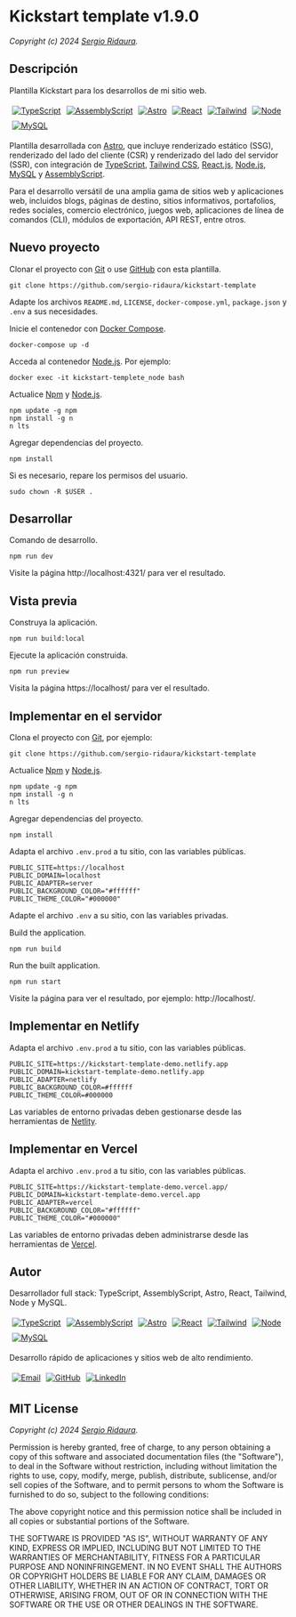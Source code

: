 # Kickstart template v1.9.0

_Copyright (c) 2024 [Sergio Ridaura](https://github.com/sergio-ridaura)._

## Descripción

Plantilla Kickstart para los desarrollos de mi sitio web.

<p style="display:flex; flex-direction:row; align-items: flex-start; flex-wrap: wrap;">
  <a href="https://www.typescriptlang.org/">
    <img style="margin:5px;" src="https://img.shields.io/badge/TypeScript-0078D4?style=for-the-badge&logo=typescript&logoColor=white" alt="TypeScript">
  </a>
  <a href="https://www.assemblyscript.org/">
    <img style="margin:5px;" src="https://img.shields.io/badge/assemblyscript-0078D4.svg?style=for-the-badge&logo=assemblyscript&logoColor=white" alt="AssemblyScript">
  </a>
  <a href="https://astro.build/">
    <img style="margin:5px;" src="https://img.shields.io/badge/astro-%232C2052.svg?style=for-the-badge&logo=astro&logoColor=white" alt="Astro">
  </a>
  <a href="https://es.react.dev/">
    <img style="margin:5px;" src="https://img.shields.io/badge/react-333333.svg?style=for-the-badge&logo=react&logoColor=white" alt="React">
  </a>
  <a href="https://tailwindcss.com/">
    <img style="margin:5px;" src="https://img.shields.io/badge/tailwind-%2338B2AC.svg?style=for-the-badge&logo=tailwind-css&logoColor=white" alt="Tailwind">
  </a>
  <a href="https://nodejs.org/">
    <img style="margin:5px;" src="https://img.shields.io/badge/node-6DA55F?style=for-the-badge&logo=node.js&logoColor=white" alt="Node">
  </a>
  <a href="https://www.mysql.com/">
    <img style="margin:5px;" src="https://img.shields.io/badge/mysql-4479A1.svg?style=for-the-badge&logo=mysql&logoColor=white" alt="MySQL">
  </a>
</p>

Plantilla desarrollada con [Astro](https://astro.build/), que incluye renderizado estático (SSG), renderizado del lado del cliente (CSR) y renderizado del lado del servidor (SSR), con integración de [TypeScript](https://www.typescriptlang.org/), [Tailwind CSS](https://tailwindcss.com/), [React.js](https://es.react.dev/), [Node.js](https://nodejs.org/), [MySQL](https://www.mysql.com/) y [AssemblyScript](https://www.assemblyscript.org/).

Para el desarrollo versátil de una amplia gama de sitios web y aplicaciones web, incluidos blogs, páginas de destino, sitios informativos, portafolios, redes sociales, comercio electrónico, juegos web, aplicaciones de línea de comandos (CLI), módulos de exportación, API REST, entre otros.

## Nuevo proyecto

Clonar el proyecto con [Git](https://git-scm.com/) o use [GitHub](https://github.com/) con esta plantilla.

```console
git clone https://github.com/sergio-ridaura/kickstart-template
```

Adapte los archivos `README.md`, `LICENSE`, `docker-compose.yml`, `package.json` y `.env` a sus necesidades.

Inicie el contenedor con [Docker Compose](https://docs.docker.com/compose/).

```console
docker-compose up -d
```

Acceda al contenedor [Node.js](https://nodejs.org/). Por ejemplo:

```console
docker exec -it kickstart-templete_node bash
```

Actualice [Npm](https://www.npmjs.com/) y [Node.js](https://nodejs.org/).

```console
npm update -g npm
npm install -g n
n lts
```

Agregar dependencias del proyecto.

```console
npm install
```

Si es necesario, repare los permisos del usuario.

```console
sudo chown -R $USER .
```

## Desarrollar

Comando de desarrollo.

```console
npm run dev
```

Visite la página http://localhost:4321/ para ver el resultado.

## Vista previa

Construya la aplicación.

```console
npm run build:local
```

Ejecute la aplicación construida.

```console
npm run preview
```

Visita la página https://localhost/ para ver el resultado.

## Implementar en el servidor

Clona el proyecto con [Git](https://git-scm.com/), por ejemplo:

```console
git clone https://github.com/sergio-ridaura/kickstart-template
```

Actualice [Npm](https://www.npmjs.com/) y [Node.js](https://nodejs.org/).

```console
npm update -g npm
npm install -g n
n lts
```

Agregar dependencias del proyecto.

```console
npm install
```

Adapta el archivo `.env.prod` a tu sitio, con las variables públicas.

```console
PUBLIC_SITE=https://localhost
PUBLIC_DOMAIN=localhost
PUBLIC_ADAPTER=server
PUBLIC_BACKGROUND_COLOR="#ffffff"
PUBLIC_THEME_COLOR="#000000"
```

Adapte el archivo `.env` a su sitio, con las variables privadas.

Build the application.

```console
npm run build
```

Run the built application.

```console
npm run start
```

Visite la página para ver el resultado, por ejemplo: http://localhost/.

## Implementar en Netlify

Adapta el archivo `.env.prod` a tu sitio, con las variables públicas.

```console
PUBLIC_SITE=https://kickstart-template-demo.netlify.app
PUBLIC_DOMAIN=kickstart-template-demo.netlify.app
PUBLIC_ADAPTER=netlify
PUBLIC_BACKGROUND_COLOR=#ffffff
PUBLIC_THEME_COLOR=#000000
```

Las variables de entorno privadas deben gestionarse desde las herramientas de [Netlity](https://www.netlify.com/).

## Implementar en Vercel

Adapta el archivo `.env.prod` a tu sitio, con las variables públicas.

```console
PUBLIC_SITE=https://kickstart-template-demo.vercel.app/
PUBLIC_DOMAIN=kickstart-template-demo.vercel.app
PUBLIC_ADAPTER=vercel
PUBLIC_BACKGROUND_COLOR="#ffffff"
PUBLIC_THEME_COLOR="#000000"
```

Las variables de entorno privadas deben administrarse desde las herramientas de [Vercel](https://vercel.com/).

## Autor

Desarrollador full stack: TypeScript, AssemblyScript, Astro, React, Tailwind, Node y MySQL.

<p style="display:flex; flex-direction:row; align-items: flex-start; flex-wrap: wrap;">
  <a href="https://www.typescriptlang.org/">
    <img style="margin:5px;" src="https://img.shields.io/badge/TypeScript-0078D4?style=for-the-badge&logo=typescript&logoColor=white" alt="TypeScript">
  </a>
  <a href="https://www.assemblyscript.org/">
    <img style="margin:5px;" src="https://img.shields.io/badge/assemblyscript-0078D4.svg?style=for-the-badge&logo=assemblyscript&logoColor=white" alt="AssemblyScript">
  </a>
  <a href="https://astro.build/">
    <img style="margin:5px;" src="https://img.shields.io/badge/astro-%232C2052.svg?style=for-the-badge&logo=astro&logoColor=white" alt="Astro">
  </a>
  <a href="https://es.react.dev/">
    <img style="margin:5px;" src="https://img.shields.io/badge/react-333333.svg?style=for-the-badge&logo=react&logoColor=white" alt="React">
  </a>
  <a href="https://tailwindcss.com/">
    <img style="margin:5px;" src="https://img.shields.io/badge/tailwind-%2338B2AC.svg?style=for-the-badge&logo=tailwind-css&logoColor=white" alt="Tailwind">
  </a>
  <a href="https://nodejs.org/">
    <img style="margin:5px;" src="https://img.shields.io/badge/node-6DA55F?style=for-the-badge&logo=node.js&logoColor=white" alt="Node">
  </a>
  <a href="https://www.mysql.com/">
    <img style="margin:5px;" src="https://img.shields.io/badge/mysql-4479A1.svg?style=for-the-badge&logo=mysql&logoColor=white" alt="MySQL">
  </a>
</p>

Desarrollo rápido de aplicaciones y sitios web de alto rendimiento.

<p style="display:flex; flex-direction:row; align-items: flex-start; flex-wrap: wrap;">
  <a href="mailto:sergio.ridaura@outlook.com">
    <img style="margin:5px;" src="https://img.shields.io/badge/Email-0078D4?style=for-the-badge&logo=microsoft-outlook&logoColor=white" alt="Email">
  </a>
  <a href="https://github.com/sergio-ridaura">
    <img style="margin:5px;" src="https://img.shields.io/static/v1?style=for-the-badge&message=GitHub&color=181717&logo=GitHub&logoColor=FFFFFF&label=" alt="GitHub">
  </a>
  <a href="https://www.linkedin.com/in/sergio-ridaura/">
    <img style="margin:5px;" src="https://img.shields.io/badge/LinkedIn-0077B5?style=for-the-badge&logo=linkedin&logoColor=white" alt="LinkedIn">
  </a>
</p>

## MIT License

_Copyright (c) 2024 [Sergio Ridaura](https://github.com/sergio-ridaura)._

Permission is hereby granted, free of charge, to any person obtaining a copy of this software and associated documentation files (the "Software"), to deal in the Software without restriction, including without limitation the rights to use, copy, modify, merge, publish, distribute, sublicense, and/or sell copies of the Software, and to permit persons to whom the Software is furnished to do so, subject to the following conditions:

The above copyright notice and this permission notice shall be included in all copies or substantial portions of the Software.

THE SOFTWARE IS PROVIDED "AS IS", WITHOUT WARRANTY OF ANY KIND, EXPRESS OR IMPLIED, INCLUDING BUT NOT LIMITED TO THE WARRANTIES OF MERCHANTABILITY, FITNESS FOR A PARTICULAR PURPOSE AND NONINFRINGEMENT. IN NO EVENT SHALL THE AUTHORS OR COPYRIGHT HOLDERS BE LIABLE FOR ANY CLAIM, DAMAGES OR OTHER LIABILITY, WHETHER IN AN ACTION OF CONTRACT, TORT OR OTHERWISE, ARISING FROM, OUT OF OR IN CONNECTION WITH THE SOFTWARE OR THE USE OR OTHER DEALINGS IN THE SOFTWARE.

